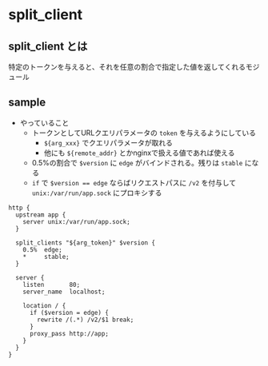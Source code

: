 # split_client

## split_client とは

特定のトークンを与えると、それを任意の割合で指定した値を返してくれるモジュール

## sample

* やっていること
    * トークンとしてURLクエリパラメータの `token` を与えるようにしている
        * `${arg_xxx}` でクエリパラメータが取れる
        * 他にも `${remote_addr}` とかnginxで扱える値であれば使える
    * 0.5%の割合で `$version` に `edge` がバインドされる。残りは `stable` になる
    * `if` で `$version == edge` ならばリクエストパスに `/v2` を付与して `unix:/var/run/app.sock` にプロキシする

```nginx
http {
  upstream app {
    server unix:/var/run/app.sock;
  }

  split_clients "${arg_token}" $version {
    0.5%  edge;
    *     stable;
  }

  server {
    listen       80;
    server_name  localhost;

    location / {
      if ($version = edge) {
        rewrite /(.*) /v2/$1 break;
      }
      proxy_pass http://app;
    }
  }
}
```
